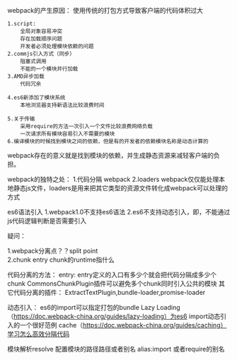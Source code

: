 webpack的产生原因：
	使用传统的打包方式导致客户端的代码体积过大
	
	1.script:
		全局对象容易冲突
		存在加载顺序问题
		开发者必须处理模块依赖的问题
	2.commjs引入方式（同步）
		阻塞式调用
		不能的一个模块并行加载
	3.AMD异步加载
		代码冗余
		
	4.es6新添加了模块系统
		本地浏览器支持新语法比较浪费时间

	5.关于传输
		采用require的方法一次引入一个文件比较浪费网络负载
		一次请求所有模块容易引入不需要的模块
	6.编译模块的时候找到模块之间的依赖，但是有的开发者的依赖模块名称是动态计算的
	
webpack存在的意义就是找到模块的依赖，并生成静态资源来减轻客户端的负担。

webpack的独特之处：
	1.代码分隔
		webpack
	2.loaders
		webpack仅仅能处理本地静态js文件，loaders是用来把其它类型的资源文件转化成webpack可以处理的 方式
		
es6语法引入
	1.webpack1.0不支持es6语法
	2.es6不支持动态引入，即，不能通过js代码逻辑判断是否需要引入

疑问：
	
1.webpack分离点？？split point	
2.chunk entry chunk的runtime指什么

代码分离的方法：
	entry:
		entry定义的入口有多少个就会把代码分隔成多少个chunk
		CommonsChunkPlugin插件可以避免多个chunk同时引入公共的模块
		其它代码分离的插件：
			ExtractTextPlugin,bundle-loader,promise-loader
		
动态引入：
	es6的import可以指定打包的bundle
	Lazy Loading（https://doc.webpack-china.org/guides/lazy-loading）为es6 import动态引入的一个很好范例
	cache（https://doc.webpack-china.org/guides/caching）学习怎么高效分隔代码
	

模块解析resolve
配置模块的路径路径或者别名
alias:import 或者require的别名

	
	